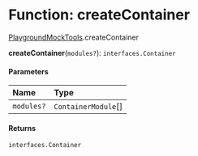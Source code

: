 # Function: createContainer

[PlaygroundMockTools](/en/auto-docs/playground-react/modules/PlaygroundMockTools.md).createContainer

**createContainer**(`modules?`): `interfaces.Container`

#### Parameters

| Name | Type |
| :------ | :------ |
| `modules?` | `ContainerModule`\[] |

#### Returns

`interfaces.Container`
